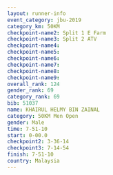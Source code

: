 ```yaml
---
layout: runner-info 
event_category: jbu-2019 
category_km: 50KM 
checkpoint-name2: Split 1 E Farm 
checkpoint-name3: Split 2 ATV 
checkpoint-name4: 
checkpoint-name5: 
checkpoint-name6: 
checkpoint-name7: 
checkpoint-name8: 
checkpoint-name9: 
overall_rank: 124
gender_rank: 69
category_rank: 69
bib: 51037
name: KHAIRUL HELMY BIN ZAINAL
category: 50KM Men Open
gender: Male
time: 7-51-10
start: 0-00.0
checkpoint2: 3-36-14
checkpoint3: 7-14-54
finish: 7-51-10
country: Malaysia
---
```


